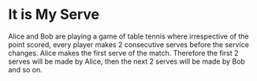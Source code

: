 # It is My Serve

Alice and Bob are playing a game of table tennis where irrespective of the point scored, every player makes 
2 consecutive serves before the service changes. Alice makes the first serve of the match. Therefore the first 
2 serves will be made by Alice, then the next 2 serves will be made by Bob and so on.

